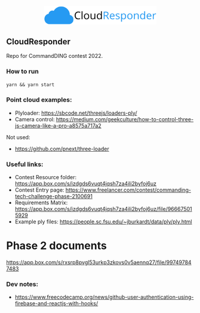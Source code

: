 <p align='center'>
	<img src="./img/logo.png" width=300 />
</p>


CloudResponder
---

Repo for CommandDING contest 2022.

### How to run
`yarn && yarn start`


### Point cloud examples:

* Plyloader: https://sbcode.net/threejs/loaders-ply/
* Camera control: https://medium.com/geekculture/how-to-control-three-js-camera-like-a-pro-a8575a717a2

Not used:
* https://github.com/pnext/three-loader


### Useful links:
* Contest Resource folder: https://app.box.com/s/izdgds6vuqt4jqsh7za4ili2byfoj6uz
* Contest Entry page: https://www.freelancer.com/contest/commanding-tech-challenge-phase-2100691
* Requirements Matrix: https://app.box.com/s/izdgds6vuqt4jqsh7za4ili2byfoj6uz/file/966675015929
* Example ply files: https://people.sc.fsu.edu/~jburkardt/data/ply/ply.html

# Phase 2 documents
https://app.box.com/s/rxsrp8pvgl53urkp3zkovs0v5aennq27/file/997497847483

### Dev notes:
* https://www.freecodecamp.org/news/github-user-authentication-using-firebase-and-reactjs-with-hooks/


### 